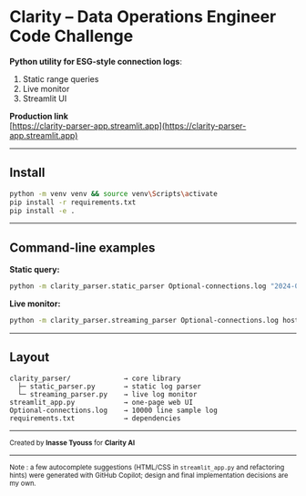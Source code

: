 # Clarity – Data Operations Engineer Code Challenge

**Python utility for ESG-style connection logs**:  
1. Static range queries  
2. Live monitor  
3. Streamlit UI

**Production link**  
[https://clarity-parser-app.streamlit.app](https://clarity-parser-app.streamlit.app)

---

## Install

```bash
python -m venv venv && source venv\Scripts\activate
pip install -r requirements.txt
pip install -e .
```

---

## Command-line examples

**Static query:**
```bash
python -m clarity_parser.static_parser Optional-connections.log "2024-01-01 00:00:00" "2024-12-31 23:59:59" host80
```

**Live monitor:**
```bash
python -m clarity_parser.streaming_parser Optional-connections.log host80
```

---

## Layout

```
clarity_parser/             → core library
  ├─ static_parser.py       → static log parser
  └─ streaming_parser.py    → live log monitor
streamlit_app.py            → one-page web UI
Optional-connections.log    → 10000 line sample log
requirements.txt            → dependencies
```

---

<sub>Created by <strong>Inasse Tyouss</strong> for <strong>Clarity AI</strong></sub>

---

<sub>Note : a few autocomplete suggestions (HTML/CSS in `streamlit_app.py` and refactoring hints) were generated with GitHub Copilot; design and final implementation decisions are my own.</sub>
